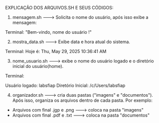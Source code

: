 EXPLICAÇÃO DOS ARQUIVOS.SH E SEUS CÓDIGOS:

1. mensagem.sh ---> Solicita o nome do usuário, após isso exibe a mensagem:

Terminal: "Bem-vindo, nome do usuário !"

2. mostra_data.sh ---> Exibe data e hora atual do sistema.

Terminal: Hoje é: Thu, May 29, 2025 10:36:41 AM

3. nome_usuario.sh ---> exibe o nome do usuário logado e o diretório inicial do usuário(home).

Terminal: 

Usuário logado: labsfiap
Diretório Inicial: /c/Users/labsfiap

4. organizador.sh ---> cria duas pastas ("imagens" e "documentos"). Após isso, organiza os arquivos dentro de cada pasta. Por exemplo:

  - Arquivos com final .jgp e .png ---> coloca na pasta "imagens"
  - Arquivos com final .pdf e .txt ---> coloca na pasta "documentos"

